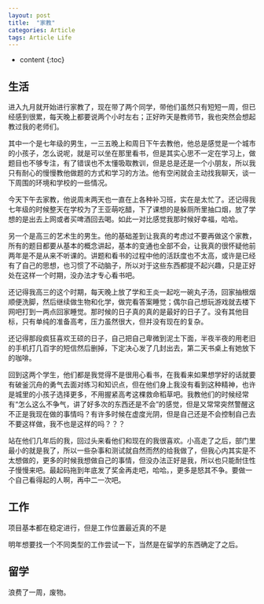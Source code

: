 ```yaml
---
layout: post
title:  "家教"
categories: Article
tags: Article Life
---
```


* content
{:toc}

## 生活

进入九月就开始进行家教了，现在带了两个同学，带他们虽然只有短短一周，但已经感到很累，每天晚上都要说两个小时左右；正好昨天是教师节，我也突然会想起教过我的老师们。

其中一个是七年级的男生，一三五晚上和周日下午去教他，他总是感觉是一个城市的小孩子，怎么说呢，就是可以坐在那里看书，但是其实心思不一定在学习上，做题目也不够专注，有了错误也不太懂吸取教训，但是总是还是一个小朋友，所以我只有耐心的慢慢教他做题的方式和学习的方法。他有空闲就会主动找我聊天，谈一下周围的环境和学校的一些情况。

今天下午去家教，他说周末两天也一直在上各种补习班，实在是太忙了。还记得我七年级的时候整天在学校为了王亚萌吃醋，下了课想的是躲厕所里抽口烟，放了学想的是出去上网或者买啤酒回去喝。如此一对比感觉我那时候好幸福，哈哈。

另一个是高三的艺术生的男生。他的基础差到让我真的考虑过不要再做这个家教，所有的题目都要从基本的概念讲起，基本的变通也全部不会，让我真的很怀疑他前两年是不是从来不听课的。讲题和看书的过程中他的活跃度也不太高，或许是已经有了自己的思想，也习惯了不动脑子，所以对于这些东西都提不起兴趣，只是正好处在这样一个时期，没办法才专心看书吧。

还记得我高三的这个时期，每天晚上放了学和王炎一起吃一碗丸子汤，回家抽根烟顺便洗脚，然后继续做生物和化学，做完看答案睡觉；偶尔自己想玩游戏就去楼下网吧打到一两点回家睡觉。那时候的日子真的真的是最好的日子了。没有其他目标，只有单纯的准备高考，压力虽然很大，但并没有现在的复杂。

还记得那段疯狂喜欢王硕的日子，自己把自己卑微到泥土下面，半夜半夜的用老旧的手机打几百字的短信然后删掉，下定决心发了几封出去，第二天书桌上有她放下的咖啡。

回到这两个学生，他们都是我觉得不是很用心看书，在我看来如果想学好的话就要有破釜沉舟的勇气去面对练习和知识点，但在他们身上我没有看到这种精神，也许是城里的小孩子选择更多，不用握紧高考这棵救命稻草吧。我教他们的时候经常有“怎么这么不争气，讲了好多次的东西还是不会”的感觉，但是又常常突然警醒这不正是我现在做的事情吗？有许多时候在虚度光阴，但是自己还是不会控制自己去不要这样做，我不也是这样的吗？？？

站在他们几年后的我，回过头来看他们和现在的我很喜欢。小高走了之后，部门里最小的就是我了，所以一些杂事和测试就自然而然的给我做了，但我心内其实是不太想做的，更多的时候我想做自己的事情，但没办法正好是我，所以也只能耐住性子慢慢来吧。最起码拖到年底发了奖金再走吧，哈哈。，更多是怒其不争。要做一个自己看得起的人啊，再中二一次吧。

## 工作

项目基本都在稳定进行，但是工作位置最近真的不是

明年想要找一个不同类型的工作尝试一下，当然是在留学的东西确定了之后。

## 留学

浪费了一周，废物。















